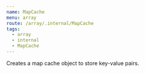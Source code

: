 ```yaml
---
name: MapCache
menu: array
route: /array/.internal/MapCache
tags:
  - array
  - internal
  - MapCache
---
```


Creates a map cache object to store key-value pairs.
